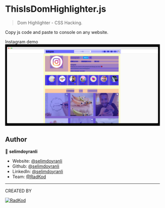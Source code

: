 # ThisIsDomHighlighter.js

> Dom Highlighter - CSS Hacking.

Copy js code and paste to console on any website.

Instagram demo
![instagram demo](https://raw.githubusercontent.com/RadKod/ThisIsDomHighlighter.js/master/preview/instagram.jpg?token=AFNDWAZ3ARGZVYFPHZRCUFK6Z34TK)

## Author

👤 **selimdoyranli**

* Website: [@selimdoyranli](https://selimdoyranli.com)
* Github: [@selimdoyranli](https://github.com/selimdoyranli)
* LinkedIn: [@selimdoyranli](https://linkedin.com/in/selimdoyranli)
* Team: [@RadKod](https://radkod.com)

___

CREATED BY

 [![RadKod](https://i.ibb.co/q5G6N0n/radkod-mail-imza.png)](https://www.radkod.com)
